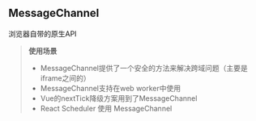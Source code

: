 ## MessageChannel

浏览器自带的原生API

> **使用场景**
>
> - MessageChannel提供了一个安全的方法来解决跨域问题（主要是iframe之间的）
> - MessageChannel支持在web worker中使用
> - Vue的nextTick降级方案用到了MessageChannel
> - React Scheduler 使用 MessageChannel

